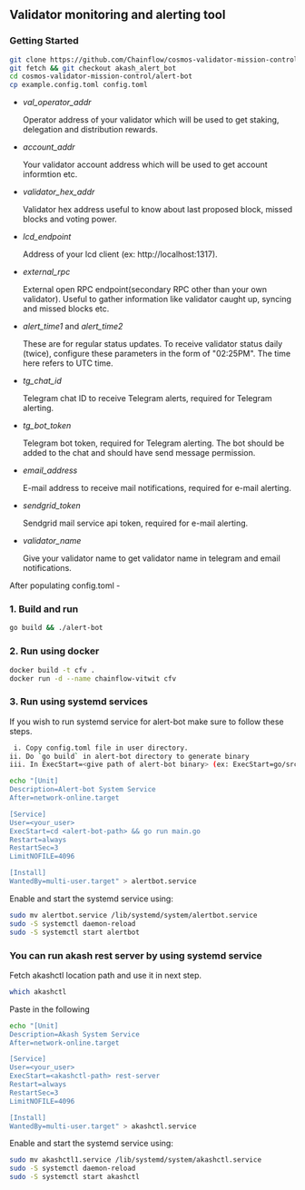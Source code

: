 ## Validator monitoring and alerting tool

### Getting Started

```bash
git clone https://github.com/Chainflow/cosmos-validator-mission-control.git
git fetch && git checkout akash_alert_bot
cd cosmos-validator-mission-control/alert-bot
cp example.config.toml config.toml
```
- *val_operator_addr*

    Operator address of your validator which will be used to get staking, delegation and distribution rewards.

- *account_addr* 

    Your validator account address which will be used to get account informtion etc.

- *validator_hex_addr*

    Validator hex address useful to know about last proposed block, missed blocks and voting power.

- *lcd_endpoint*

    Address of your lcd client (ex: http://localhost:1317).

- *external_rpc*

    External open RPC endpoint(secondary RPC other than your own validator). Useful to gather information like validator caught up, syncing and missed blocks etc.

- *alert_time1* and *alert_time2*

    These are for regular status updates. To receive validator status daily (twice), configure these parameters in the form of "02:25PM". The time here refers to UTC time.

- *tg_chat_id*

    Telegram chat ID to receive Telegram alerts, required for Telegram alerting.
    
- *tg_bot_token*

    Telegram bot token, required for Telegram alerting. The bot should be added to the chat and should have send message permission.

- *email_address*

    E-mail address to receive mail notifications, required for e-mail alerting.

- *sendgrid_token*

    Sendgrid mail service api token, required for e-mail alerting.

-  *validator_name*

    Give your validator name to get validator name in telegram and email notifications.


After populating config.toml -

### 1. Build and run

```bash
go build && ./alert-bot
```

### 2. Run using docker
```bash
docker build -t cfv .
docker run -d --name chainflow-vitwit cfv
```
### 3. Run using systemd services

If you wish to run systemd service for alert-bot make sure to follow these steps.
```bash
 i. Copy config.toml file in user directory.
ii. Do `go build` in alert-bot directory to generate binary
iii. In ExecStart=<give path of alert-bot binary> (ex: ExecStart=go/src/github.com/Chainflow/cosmos-validator-mission-control/alert-bot/alert-bot)
```

```bash
echo "[Unit]
Description=Alert-bot System Service
After=network-online.target

[Service]
User=<your_user>
ExecStart=cd <alert-bot-path> && go run main.go
Restart=always
RestartSec=3
LimitNOFILE=4096

[Install]
WantedBy=multi-user.target" > alertbot.service
```
Enable and start the systemd service using:

```bash
sudo mv alertbot.service /lib/systemd/system/alertbot.service
sudo -S systemctl daemon-reload
sudo -S systemctl start alertbot
```

### You can run akash rest server by using systemd service

Fetch akashctl location path and use it in next step.

```bash
which akashctl
```

Paste in the following

```bash
echo "[Unit]
Description=Akash System Service
After=network-online.target

[Service]
User=<your_user>
ExecStart=<akashctl-path> rest-server
Restart=always
RestartSec=3
LimitNOFILE=4096

[Install]
WantedBy=multi-user.target" > akashctl.service
```

Enable and start the systemd service using:

```bash
sudo mv akashctl1.service /lib/systemd/system/akashctl.service
sudo -S systemctl daemon-reload
sudo -S systemctl start akashctl
```